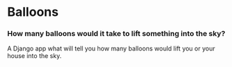 # Balloons

### How many balloons would it take to lift something into the sky?

A Django app what will tell you how many balloons would lift you or your house into the sky.


